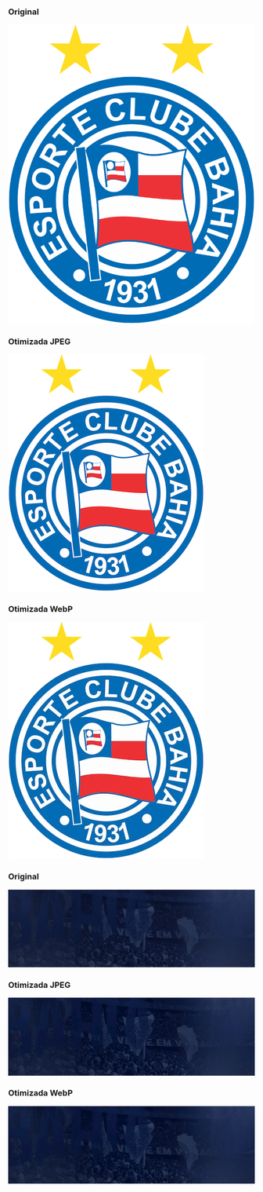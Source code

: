 ### Original

![](2017_logobahia.png)

### Otimizada JPEG

![](2017_logobahia%20(1).png)

### Otimizada WebP

![](2017_logobahia.webp)

### Original

![](bg_banner.jpg)

### Otimizada JPEG

![](bg_banner%20(1).jpg)

### Otimizada WebP

![](bg_banner.webp)